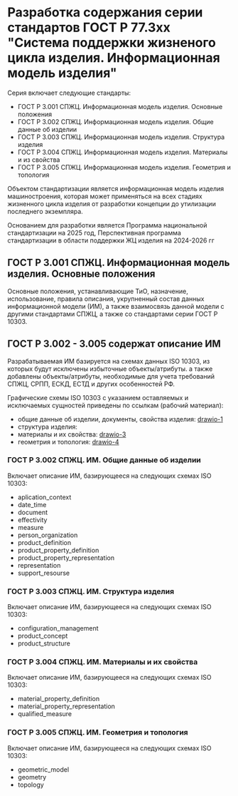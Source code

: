 # Разработка содержания серии стандартов ГОСТ Р 77.3хх "Система поддержки жизненого цикла изделия. Информационная модель изделия"
Серия включает следующие стандарты:
- ГОСТ Р 3.001 СПЖЦ. Информационная модель изделия. Основные положения
- ГОСТ Р 3.002 СПЖЦ. Информационная модель изделия. Общие данные об изделии
- ГОСТ Р 3.003 СПЖЦ. Информационная модель изделия. Структура изделия
- ГОСТ Р 3.004 СПЖЦ. Информационная модель изделия. Материалы и из свойства
- ГОСТ Р 3.005 СПЖЦ. Информационная модель изделия. Геометрия и топология

Объектом стандартизации является информационная модель изделия машиностроения, которая может применяться на всех стадиях жизненного цикла изделия от разработки концепции до утилизации последнего экземпляра. 

Основанием для разработки является Программа национальной стандартизации на 2025 год, Перспективная программа стандартизации в области поддержки ЖЦ изделия на 2024-2026 гг

## ГОСТ Р 3.001 СПЖЦ. Информационная модель изделия. Основные положения
Основные положения, устанавливающие ТиО, назначение, использование, правила описания, укрупненный состав данных информационной модели (ИМ), а также взаимосвязь данной модели с другими стандартами СПЖЦ, а также со стандартами серии ГОСТ Р 10303.

## ГОСТ Р 3.002 - 3.005 содержат описание ИМ
Разрабатываемая ИМ базируется на схемах данных ISO 10303, из которых будут исключены избыточные объекты/атрибуты. а также добавлены объекты/атрибуты, необходимые для учета требований СПЖЦ, СРПП, ЕСКД, ЕСТД и других особенностей РФ.

Графические схемы ISO 10303 с указанием оставляемых и исключаемых сущностей приведены по ссылкам (рабочий материал):
- общие данные об изделии, документы, свойства изделия: [drawio-1](https://drive.google.com/file/d/1F35RtoRhY2Rs6LxDwUZy8BeiVHYCgwPD/view?usp=sharing)
- структура изделия:
- материалы и их свойства: [drawio-3](https://drive.google.com/file/d/1QdAzImpIu99hlYnU8tAApNredC_dyG-2/view?usp=sharing)
- геометрия и топология: [drawio-4](https://drive.google.com/file/d/1k2lVPq3zpFvjuVSG-2OZ6wffkYibRSGy/view?usp=sharing)

### ГОСТ Р 3.002 СПЖЦ. ИМ. Общие данные об изделии
Включает описание ИМ, базирующееся на следующих схемах ISO 10303:
- aplication_context
- date_time
- document
- effectivity
- measure
- person_organization
- product_definition
- product_property_definition
- product_property_representation
- representation
- support_resourse

### ГОСТ Р 3.003 СПЖЦ. ИМ. Структура изделия
Включает описание ИМ, базирующееся на следующих схемах ISO 10303:
- configuration_management
- product_concept
- product_structure

### ГОСТ Р 3.004 СПЖЦ. ИМ. Материалы и их свойства
Включает описание ИМ, базирующееся на следующих схемах ISO 10303:
- material_property_definition
- material_property_representation
- qualified_measure

### ГОСТ Р 3.005 СПЖЦ. ИМ. Геометрия и топология
Включает описание ИМ, базирующееся на следующих схемах ISO 10303:
- geometric_model
- geometry
- topology